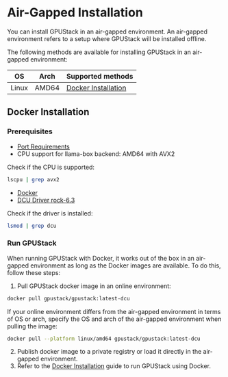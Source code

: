 # Air-Gapped Installation

You can install GPUStack in an air-gapped environment. An air-gapped environment refers to a setup where GPUStack will be installed offline.

The following methods are available for installing GPUStack in an air-gapped environment:

| OS    | Arch  | Supported methods                           |
| ----- | ----- | ------------------------------------------- |
| Linux | AMD64 | [Docker Installation](#docker-installation) |

## Docker Installation

### Prerequisites

- [Port Requirements](../installation-requirements.md#port-requirements)
- CPU support for llama-box backend: AMD64 with AVX2

Check if the CPU is supported:

```bash
lscpu | grep avx2
```

- [Docker](https://docs.docker.com/engine/install/)
- [DCU Driver rock-6.3](https://developer.sourcefind.cn/tool/)

Check if the driver is installed:

```bash
lsmod | grep dcu
```

### Run GPUStack

When running GPUStack with Docker, it works out of the box in an air-gapped environment as long as the Docker images are available. To do this, follow these steps:

1. Pull GPUStack docker image in an online environment:

```bash
docker pull gpustack/gpustack:latest-dcu
```

If your online environment differs from the air-gapped environment in terms of OS or arch, specify the OS and arch of the air-gapped environment when pulling the image:

```bash
docker pull --platform linux/amd64 gpustack/gpustack:latest-dcu
```

2. Publish docker image to a private registry or load it directly in the air-gapped environment.
3. Refer to the [Docker Installation](./online-installation.md#docker-installation) guide to run GPUStack using Docker.
